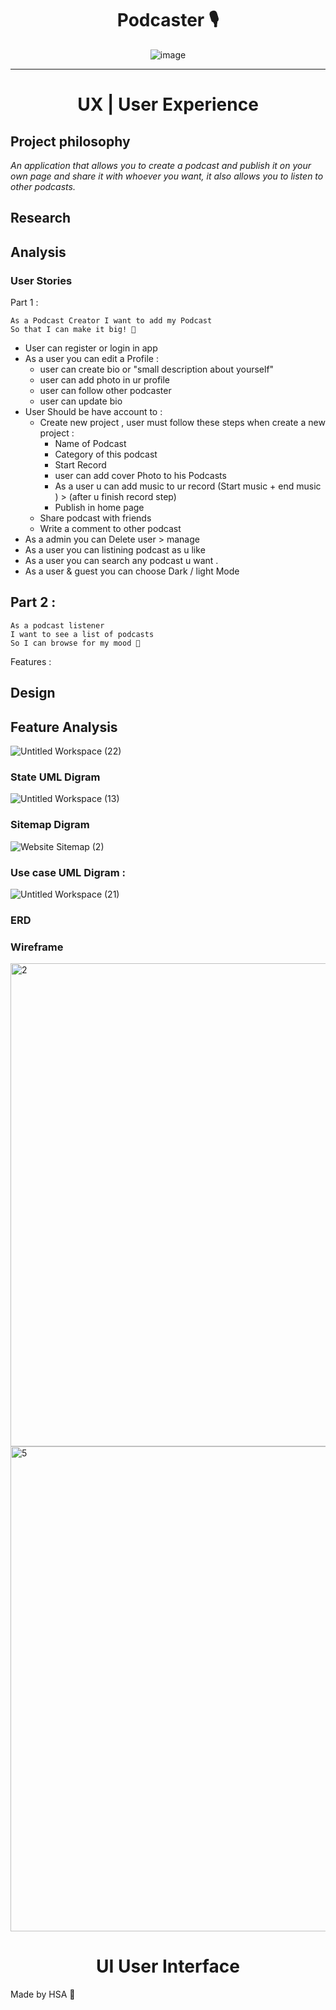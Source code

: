 
  
 <div align="center">
  <h1>  Podcaster 🎙️ </h1>
  
![image](https://user-images.githubusercontent.com/92258765/146139080-8decd398-7c48-45e5-9307-2aa963d4b5a2.png)
  <br />
  
</div>

<hr>
  

<div align="center">
  <h1> UX | User Experience</h1>
  </div>
  
##  Project philosophy
*An application that allows you to create a podcast and publish it on your own page and share it with whoever you want, it also allows you to listen to other podcasts.*

## Research 

## Analysis


###  User Stories 
Part 1 :
``` 
As a Podcast Creator I want to add my Podcast
So that I can make it big! 🥳
```

* User can register or login in app
* As a user you can edit a Profile :
    * user can create bio or "small description about yourself"
    * user can add photo in ur profile 
    * user can follow other podcaster 
    * user can update bio
* User Should be have account to :
   * Create new project , user must follow these steps when create a new project :
       * Name of Podcast
       * Category of this podcast
       * Start Record
       * user can add cover Photo to his Podcasts
       * As a user u can add music to ur record (Start music + end music ) > (after u finish record step)
       * Publish in home page  
   * Share podcast with friends
   * Write a comment to other podcast 
 * As a admin you can Delete user > manage 
 * As a user  you can listining podcast as u like 
 * As a user you can search any podcast u want .
 * As a user & guest you can choose Dark / light Mode 
 
 <h2> Part 2 : </h2>
 
 ```
 As a podcast listener
I want to see a list of podcasts
So I can browse for my mood 🥳

```

Features :

## Design
## Feature Analysis

![Untitled Workspace (22)](https://user-images.githubusercontent.com/92258765/146632196-e13f9afb-ed81-4c9a-9b59-d087df7d09a9.jpg)

### State UML Digram 
![Untitled Workspace (13)](https://user-images.githubusercontent.com/92258765/146556069-05fdd93c-3891-4c74-b105-04a64947a65a.jpg)

### Sitemap Digram

![Website Sitemap (2)](https://user-images.githubusercontent.com/92258765/146597706-6ba610e9-9e7b-4518-bef1-6365892a0371.jpg)
### Use case UML Digram :

![Untitled Workspace (21)](https://user-images.githubusercontent.com/92258765/146610610-86959abe-2bc8-4026-bca7-e57719899d60.jpg)

### ERD 

### Wireframe

<img width="773" alt="2" src="https://user-images.githubusercontent.com/92258765/146648894-0e8ee26d-b421-4ea6-b76e-1d55d13a8b54.png">
<img width="776" alt="5" src="https://user-images.githubusercontent.com/92258765/146651510-5b0381ee-a2bb-44b9-9ce2-c750cbc09c11.png">


<div align="center">
  <h1> UI User Interface</h1>
  </div>













 Made by HSA 💙
